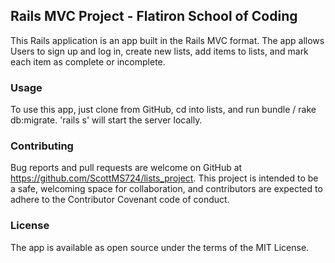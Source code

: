 <h2>Rails MVC Project - Flatiron School of Coding</h2>

This Rails application is an app built in the Rails MVC format. The app allows Users to sign up and log in, create new lists, add items to lists, and mark each item as complete or incomplete.

<h3>Usage</h3>

To use this app, just clone from GitHub, cd into lists, and run bundle / rake db:migrate. 'rails s' will start the server locally.

<h3>Contributing</h3>

Bug reports and pull requests are welcome on GitHub at https://github.com/ScottMS724/lists_project. This project is intended to be a safe, welcoming space for collaboration, and contributors are expected to adhere to the Contributor Covenant code of conduct.

<h3>License</h3>

The app is available as open source under the terms of the MIT License.